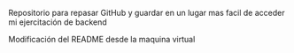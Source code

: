 Repositorio para repasar GitHub y guardar en un lugar mas facil de acceder mi ejercitación de backend

Modificación del README desde la maquina virtual

